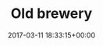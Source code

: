 ---
title:		"Old brewery"
type:		"photos"
mediatype:		"upload"
location:		"Berlin, Germany"
date:		"2017-03-11 18:33:15+00:00"
album:		"experimental"
filename:		"braurei.md"
series:		"architecture"
cl_public_id:		"experimental/braurei"
cl_version:		1497004468
format:		"tiff"
bytes:		9938040
width:		2560
height:		1440
colours:
- "#89BEE2"
- "#8B7C76"
- "#DACBBF"
- "#805D48"
- "#CCEAF1"
- "#846C4B"
- "#32201A"
- "#200A04"
- "#B2BBCF"
- "#131110"
- "#C99677"
- "#342B1A"
- "#8BA5CF"
- "#10111C"
- "#7C7C8C"
- "#763214"
- "#CCAE82"
- "#02030E"
- "#7E4746"
- "#708372"
- "#281B05"
- "#818370"
- "#A3E6EF"
- "#302C33"
- "#4F8061"
- "#BDD2C4"
- "#E0E1CD"
- "#3F7C65"
- "#4E5B84"
- "#4C7287"
- "#022E25"
- "#77868A"
exposure_mode:		"Auto"
program:		"Aperture-priority AE"
aperture:		undefined
focal_length:		"16.0 mm"
iso:		"100"
shutter_speed:		undefined
metering:		"Multi-segment"
flash:		"Off, Did not fire"
white_balance:		"Auto"
colour_temp:		"-4.0"
has_crop:		"No"
orientation:		"Horizontal (normal)"
camera_model:		"NIKON D800"
lens_info:		"No lens info"
artist:		"No artist info"
x_resolution:		"300"
y_resolution:		"300"
---